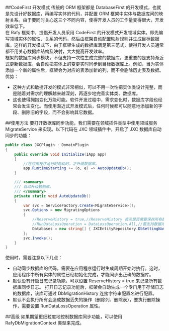 
##CodeFirst 开发模式
传统的 ORM 框架都是 DatabaseFirst 的开发模式，也就是先设计好数据库，再编写实体的代码，并配置 ORM 框架中实体与数据库间的映射关系。由于要同时关心这三个不同内容，使得开发人员的工作量变得很大，开发效率低下。  
在 Rafy 框架中，提倡开发人员采用 CodeFirst 的开发模式开发领域实体。即先编写领域实体的属性、关系的代码，然后由框架自动配置映射规则并生成目标数据库。这样的开发模式下，由于框架生成的数据库满足第三范式，使得开发人员通常都不用关心数据库结构及映射，大大提高开发效率。  
框架的数据库同步模块，不但支持一次性生成完整的数据库，更重要的是支持渐近式更新数据库，会自动把实体上的变更实时同步到目标数据库上。例如，当为实体添加一个新的属性后，框架会为对应的表添加新的列，而不会删除历史表及数据。  
优势：      
 - 这种方式和敏捷开发的模式非常相似，可以不用一次性把实体类设计完整，而是随着对需求的理解越来越深刻，再逐步地完善实体类、数据库。
 - 这也使得拥抱变化万能可能。软件开发过程中，需求变化时，数据库字段也经常会发生变化。而使用渐近式开发模式后，任何时候都可以随意地添加新的字段、删除旧的字段，而不会影响其它数据。

##使用方法
要打开数据库同步功能，我们需要在领域插件类型中使用领域服务  MigrateService 来实现。以下代码在 JXC 领域插件中，开启了 JXC 数据库自动同步的功能：

```cs
public class JXCPlugin : DomainPlugin
{
    public override void Initialize(IApp app)
    {
        //在应用程序运行时启动时，才升级数据库。
        app.RuntimeStarting += (o, e) => AutoUpdateDb();
    }

    /// <summary>
    /// 自动升级数据库。
    /// </summary>
    private static void AutoUpdateDb()
    {
        var svc = ServiceFactory.Create<MigrateService>();
        svc.Options = new MigratingOptions
        {
            //ReserveHistory = true,//ReserveHistory 表示是否需要保存所有数据库升级的历史记录
            //RunDataLossOperation = DataLossOperation.All,//要支持数据库表、字段的删除操作，取消本行注释。
            Databases = new string[] { JXCEntityRepository.DbSettingName }
        };
        svc.Invoke();
    }
}
```

使用时，需要注意以下几点：
 - 自动同步数据库的代码，需要在应用程序运行时生成周期开始时执行。这时，应用程序中所有实体的属性已经初始化完成，才能同步出正确的数据库。
 - 默认没有开启日志记录功能，可以设置 ReserveHistory = true 来记录所有数据库同步日志。
  打开日志记录功能后，框架会自动生成一个专门用于存储日志的数据库，该库可通过 DbMigrationHistory 连接字符串配置名进行配置。
 - 默认不会执行所有会造成数据丢失的操作（删除列、删除表），要执行删除操作，需要设置 RunDataLossOperation 属性。

##高级
如果期望更细粒度地控制数据库同步功能，可以使用 RafyDbMigrationContext 类型来完成。
